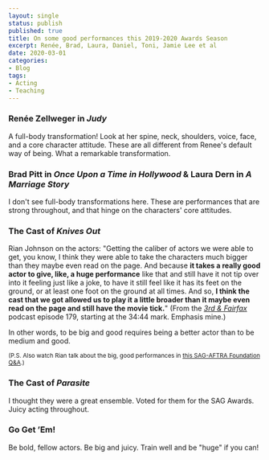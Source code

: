 ```yaml
---
layout: single
status: publish
published: true
title: On some good performances this 2019-2020 Awards Season
excerpt: Renée, Brad, Laura, Daniel, Toni, Jamie Lee et al
date: 2020-03-01
categories:
- Blog
tags:
- Acting
- Teaching
---
```

### Renée Zellweger in *Judy*

A full-body transformation! Look at her spine, neck, shoulders, voice, face, and a core character attitude. These are all different from Renee's default way of being. What a remarkable transformation.

### Brad Pitt in *Once Upon a Time in Hollywood* & Laura Dern in *A Marriage Story*

I don't see full-body transformations here. These are performances that are strong throughout, and that hinge on the characters' core attitudes.

### The Cast of *Knives Out*

Rian Johnson on the actors: "Getting the caliber of actors we were able to get, you know, I think they were able to take the characters much bigger than they maybe even read on the page. And because **it takes a really good actor to give, like, a huge performance** like that and still have it not tip over into it feeling just like a joke, to have it still feel like it has its feet on the ground, or at least one foot on the ground at all times. And so, **I think the cast that we got allowed us to play it a little broader than it maybe even read on the page and still have the movie tick.**" (From the [*3rd & Fairfax*](https://www.wga.org/3rdandfairfax/) podcast episode 179, starting at the 34:44 mark. Emphasis mine.)

In other words, to be big and good requires being a better actor than to be medium and good.

<small>(P.S. Also watch Rian talk about the big, good performances in [this SAG-AFTRA Foundation Q&A](https://youtu.be/u67hupQgIaI?t=597).)</small>

### The Cast of *Parasite*

I thought they were a great ensemble. Voted for them for the SAG Awards. Juicy acting throughout.

### Go Get ’Em!

Be bold, fellow actors. Be big and juicy. Train well and be "huge" if you can!
